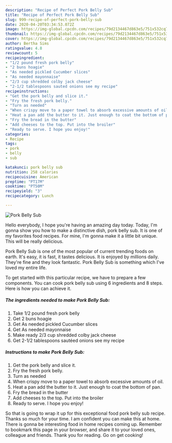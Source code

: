 ```yaml
---
description: "Recipe of Perfect Pork Belly Sub"
title: "Recipe of Perfect Pork Belly Sub"
slug: 999-recipe-of-perfect-pork-belly-sub
date: 2020-04-20T03:34:53.072Z
image: https://img-global.cpcdn.com/recipes/79d2134467d863e5/751x532cq70/pork-belly-sub-recipe-main-photo.jpg
thumbnail: https://img-global.cpcdn.com/recipes/79d2134467d863e5/751x532cq70/pork-belly-sub-recipe-main-photo.jpg
cover: https://img-global.cpcdn.com/recipes/79d2134467d863e5/751x532cq70/pork-belly-sub-recipe-main-photo.jpg
author: Bertha Sims
ratingvalue: 4.8
reviewcount: 5
recipeingredient:
- "1/2 pound fresh pork belly"
- "2 buns hoagie"
- "As needed pickled Cucumber slices"
- "As needed mayonnaise"
- "2/3 cup shredded colby jack cheese"
- "2-1/2 tablespoons sauted onions see my recipe"
recipeinstructions:
- "Get the pork belly and slice it."
- "Fry the fresh pork belly."
- "Turn as needed"
- "When crispy move to a paper towel to absorb excessive amounts of oil."
- "Heat a pan add the butter to it. Just enough to coat the bottom of pan."
- "Fry the bread in the butter"
- "Add cheeses to the top. Put into the broiler"
- "Ready to serve. I hope you enjoy!"
categories:
- Recipe
tags:
- pork
- belly
- sub

katakunci: pork belly sub 
nutrition: 258 calories
recipecuisine: American
preptime: "PT17M"
cooktime: "PT50M"
recipeyield: "3"
recipecategory: Lunch

---
```



![Pork Belly Sub](https://img-global.cpcdn.com/recipes/79d2134467d863e5/751x532cq70/pork-belly-sub-recipe-main-photo.jpg)

Hello everybody, I hope you're having an amazing day today. Today, I'm gonna show you how to make a distinctive dish, pork belly sub. It is one of my favorites food recipes. For mine, I'm gonna make it a little bit unique. This will be really delicious.



Pork Belly Sub is one of the most popular of current trending foods on earth. It's easy, it is fast, it tastes delicious. It is enjoyed by millions daily. They're fine and they look fantastic. Pork Belly Sub is something which I've loved my entire life.


To get started with this particular recipe, we have to prepare a few components. You can cook pork belly sub using 6 ingredients and 8 steps. Here is how you can achieve it.

<!--inarticleads1-->

##### The ingredients needed to make Pork Belly Sub:

1. Take 1/2 pound fresh pork belly
1. Get 2 buns hoagie
1. Get As needed pickled Cucumber slices
1. Get As needed mayonnaise
1. Make ready 2/3 cup shredded colby jack cheese
1. Get 2-1/2 tablespoons sautéed onions see my recipe




<!--inarticleads2-->

##### Instructions to make Pork Belly Sub:

1. Get the pork belly and slice it.
1. Fry the fresh pork belly.
1. Turn as needed
1. When crispy move to a paper towel to absorb excessive amounts of oil.
1. Heat a pan add the butter to it. Just enough to coat the bottom of pan.
1. Fry the bread in the butter
1. Add cheeses to the top. Put into the broiler
1. Ready to serve. I hope you enjoy!




So that is going to wrap it up for this exceptional food pork belly sub recipe. Thanks so much for your time. I am confident you can make this at home. There is gonna be interesting food in home recipes coming up. Remember to bookmark this page in your browser, and share it to your loved ones, colleague and friends. Thank you for reading. Go on get cooking!
